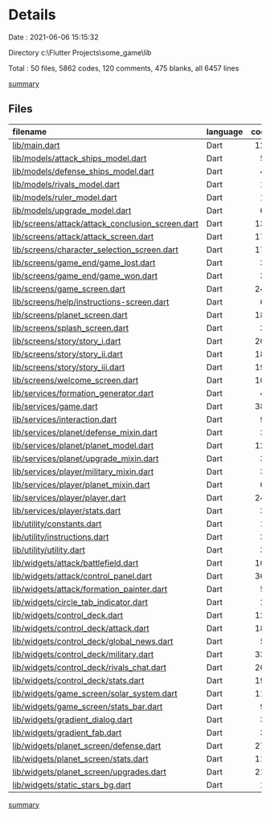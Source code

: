 # Details

Date : 2021-06-06 15:15:32

Directory c:\Flutter Projects\some_game\lib

Total : 50 files,  5862 codes, 120 comments, 475 blanks, all 6457 lines

[summary](results.md)

## Files
| filename | language | code | comment | blank | total |
| :--- | :--- | ---: | ---: | ---: | ---: |
| [lib/main.dart](/lib/main.dart) | Dart | 127 | 7 | 4 | 138 |
| [lib/models/attack_ships_model.dart](/lib/models/attack_ships_model.dart) | Dart | 57 | 5 | 6 | 68 |
| [lib/models/defense_ships_model.dart](/lib/models/defense_ships_model.dart) | Dart | 49 | 5 | 5 | 59 |
| [lib/models/rivals_model.dart](/lib/models/rivals_model.dart) | Dart | 13 | 0 | 2 | 15 |
| [lib/models/ruler_model.dart](/lib/models/ruler_model.dart) | Dart | 15 | 0 | 2 | 17 |
| [lib/models/upgrade_model.dart](/lib/models/upgrade_model.dart) | Dart | 60 | 0 | 5 | 65 |
| [lib/screens/attack/attack_conclusion_screen.dart](/lib/screens/attack/attack_conclusion_screen.dart) | Dart | 130 | 0 | 12 | 142 |
| [lib/screens/attack/attack_screen.dart](/lib/screens/attack/attack_screen.dart) | Dart | 173 | 5 | 8 | 186 |
| [lib/screens/character_selection_screen.dart](/lib/screens/character_selection_screen.dart) | Dart | 178 | 0 | 13 | 191 |
| [lib/screens/game_end/game_lost.dart](/lib/screens/game_end/game_lost.dart) | Dart | 33 | 0 | 2 | 35 |
| [lib/screens/game_end/game_won.dart](/lib/screens/game_end/game_won.dart) | Dart | 36 | 0 | 3 | 39 |
| [lib/screens/game_screen.dart](/lib/screens/game_screen.dart) | Dart | 247 | 0 | 12 | 259 |
| [lib/screens/help/instructions-screen.dart](/lib/screens/help/instructions-screen.dart) | Dart | 69 | 0 | 5 | 74 |
| [lib/screens/planet_screen.dart](/lib/screens/planet_screen.dart) | Dart | 180 | 2 | 11 | 193 |
| [lib/screens/splash_screen.dart](/lib/screens/splash_screen.dart) | Dart | 31 | 0 | 5 | 36 |
| [lib/screens/story/story_i.dart](/lib/screens/story/story_i.dart) | Dart | 201 | 4 | 17 | 222 |
| [lib/screens/story/story_ii.dart](/lib/screens/story/story_ii.dart) | Dart | 187 | 0 | 16 | 203 |
| [lib/screens/story/story_iii.dart](/lib/screens/story/story_iii.dart) | Dart | 192 | 0 | 16 | 208 |
| [lib/screens/welcome_screen.dart](/lib/screens/welcome_screen.dart) | Dart | 100 | 0 | 9 | 109 |
| [lib/services/formation_generator.dart](/lib/services/formation_generator.dart) | Dart | 44 | 2 | 10 | 56 |
| [lib/services/game.dart](/lib/services/game.dart) | Dart | 388 | 28 | 45 | 461 |
| [lib/services/interaction.dart](/lib/services/interaction.dart) | Dart | 90 | 5 | 8 | 103 |
| [lib/services/planet/defense_mixin.dart](/lib/services/planet/defense_mixin.dart) | Dart | 32 | 0 | 8 | 40 |
| [lib/services/planet/planet_model.dart](/lib/services/planet/planet_model.dart) | Dart | 121 | 7 | 17 | 145 |
| [lib/services/planet/upgrade_mixin.dart](/lib/services/planet/upgrade_mixin.dart) | Dart | 36 | 0 | 10 | 46 |
| [lib/services/player/military_mixin.dart](/lib/services/player/military_mixin.dart) | Dart | 39 | 0 | 10 | 49 |
| [lib/services/player/planet_mixin.dart](/lib/services/player/planet_mixin.dart) | Dart | 68 | 0 | 15 | 83 |
| [lib/services/player/player.dart](/lib/services/player/player.dart) | Dart | 241 | 31 | 31 | 303 |
| [lib/services/player/stats.dart](/lib/services/player/stats.dart) | Dart | 37 | 0 | 9 | 46 |
| [lib/utility/constants.dart](/lib/utility/constants.dart) | Dart | 12 | 1 | 4 | 17 |
| [lib/utility/instructions.dart](/lib/utility/instructions.dart) | Dart | 30 | 0 | 1 | 31 |
| [lib/utility/utility.dart](/lib/utility/utility.dart) | Dart | 38 | 0 | 4 | 42 |
| [lib/widgets/attack/battlefield.dart](/lib/widgets/attack/battlefield.dart) | Dart | 107 | 2 | 6 | 115 |
| [lib/widgets/attack/control_panel.dart](/lib/widgets/attack/control_panel.dart) | Dart | 363 | 10 | 17 | 390 |
| [lib/widgets/attack/formation_painter.dart](/lib/widgets/attack/formation_painter.dart) | Dart | 57 | 0 | 11 | 68 |
| [lib/widgets/circle_tab_indicator.dart](/lib/widgets/circle_tab_indicator.dart) | Dart | 22 | 0 | 7 | 29 |
| [lib/widgets/control_deck.dart](/lib/widgets/control_deck.dart) | Dart | 123 | 2 | 12 | 137 |
| [lib/widgets/control_deck/attack.dart](/lib/widgets/control_deck/attack.dart) | Dart | 188 | 0 | 11 | 199 |
| [lib/widgets/control_deck/global_news.dart](/lib/widgets/control_deck/global_news.dart) | Dart | 51 | 0 | 2 | 53 |
| [lib/widgets/control_deck/military.dart](/lib/widgets/control_deck/military.dart) | Dart | 335 | 0 | 15 | 350 |
| [lib/widgets/control_deck/rivals_chat.dart](/lib/widgets/control_deck/rivals_chat.dart) | Dart | 266 | 0 | 17 | 283 |
| [lib/widgets/control_deck/stats.dart](/lib/widgets/control_deck/stats.dart) | Dart | 191 | 2 | 11 | 204 |
| [lib/widgets/game_screen/solar_system.dart](/lib/widgets/game_screen/solar_system.dart) | Dart | 116 | 1 | 8 | 125 |
| [lib/widgets/game_screen/stats_bar.dart](/lib/widgets/game_screen/stats_bar.dart) | Dart | 98 | 0 | 2 | 100 |
| [lib/widgets/gradient_dialog.dart](/lib/widgets/gradient_dialog.dart) | Dart | 39 | 0 | 2 | 41 |
| [lib/widgets/gradient_fab.dart](/lib/widgets/gradient_fab.dart) | Dart | 37 | 0 | 4 | 41 |
| [lib/widgets/planet_screen/defense.dart](/lib/widgets/planet_screen/defense.dart) | Dart | 271 | 0 | 11 | 282 |
| [lib/widgets/planet_screen/stats.dart](/lib/widgets/planet_screen/stats.dart) | Dart | 117 | 0 | 3 | 120 |
| [lib/widgets/planet_screen/upgrades.dart](/lib/widgets/planet_screen/upgrades.dart) | Dart | 211 | 1 | 9 | 221 |
| [lib/widgets/static_stars_bg.dart](/lib/widgets/static_stars_bg.dart) | Dart | 16 | 0 | 2 | 18 |

[summary](results.md)